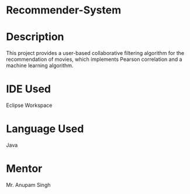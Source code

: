 # Recommender-System

# Description
This project provides a user-based collaborative filtering algorithm for the recommendation of 
movies, which implements Pearson correlation and a machine learning algorithm.

# IDE Used
Eclipse Workspace

# Language Used
Java

# Mentor 
Mr. Anupam Singh
